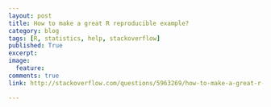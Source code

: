 ```yaml
---
layout: post
title: How to make a great R reproducible example?
category: blog
tags: [R, statistics, help, stackoverflow]
published: True
excerpt: 
image: 
  feature:
comments: true
link: http://stackoverflow.com/questions/5963269/how-to-make-a-great-r-reproducible-example?rq=1

---
```


